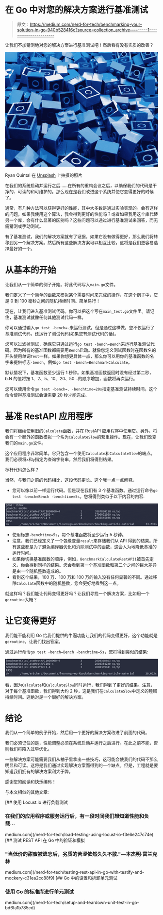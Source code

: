 # 在 Go 中对您的解决方案进行基准测试

> 原文：<https://medium.com/nerd-for-tech/benchmarking-your-solution-in-go-940b528416c?source=collection_archive---------1----------------------->

让我们不加猜测地对您的解决方案进行基准测试吧！然后看有没有实质的改善？

![](img/6b5be37084590a2f066666b4c48ff149.png)

Ryan Quintal 在 [Unsplash](https://unsplash.com?utm_source=medium&utm_medium=referral) 上拍摄的照片

在我们的系统启动并运行之后……在所有的重构会议之后，以确保我们的代码是干净的、可读的和可维护的。那么现在是我们改进这个系统并使它变得更好的时候了。

通常，有几种方法可以获得更好的性能，其中大多数是通过实验实现的。会有这样的问题，如果我使用这个算法，我会得到更好的性能吗？或者如果我用这个库代替另一个库，会有什么显著的区别吗？这些问题可以通过进行基准测试来回答，而无需猜测或手动测试。

有了基准测试，我们的解决方案就有了证据。如果它没有做得更好，那么我们将转移到另一个解决方案。然后所有这些解决方案可以相互比较，这将是我们更容易选择最好的一个。

# 从基本的开始

让我们从一个简单的例子开始。将此代码写入`main.go`文件。

我们定义了一个简单的函数来模拟某个需要时间来完成的操作，在这个例子中，它是 0 到 100 毫秒之间的随机持续时间。简单易行！

现在，让我们进入基准测试代码。你可以把这个写在`main_test.go`文件里。请记住，基准测试就像任何其他测试代码一样。

你可以通过输入`go test -bench=.`来运行测试。但是通过这样做，您不仅运行了基准测试代码，还运行了测试代码(如果您有测试代码的话)。

您可以过滤掉测试，确保它只通过运行`go test -bench=Bench`来运行基准测试代码。因为所有的基准函数都需要用`Bench`启动。就像您定义测试函数时在函数名的开头使用单词`Test`一样。如果你想更具体一点，那么你可以用你的基准函数的名字来提供标志`-bench`，例如`go test -bench=BenchmarkCalculate`。

默认情况下，基准函数至少运行 1 秒钟。如果基准函数返回时没有经过第二秒，b.N 的值将按 1、2、5、10、20、50…的顺序增加，函数将再次运行。

您可以使用命令`go test -bench=. -benchtime=20s`指定基准测试持续时间。这个命令使得基准测试会话需要 20 秒才能完成。

# 基准 RestAPI 应用程序

我们将继续使用旧的`Calculate`函数，并在 RestAPI 应用程序中使用它。另外，将会有一个额外的函数模拟一个名为`CalculateSlow`的繁重操作。现在，让我们改变我们的`main.go`文件。

这个应用程序非常简单。它只包含一个使用`Calculate`和`CalculateSlow`的端点。我们必须将`x`和`y`指定为查询字符串，然后我们将得到结果。

标杆代码怎么样？

当然，与我们之前的代码相比，这段代码更长。这个我一点一点解释。

*   您可以像以前一样运行代码。但是现在我们有 3 个基准函数。通过运行命令`go test -bench=Bench -benchtime=5s`。您将得到类似于以下内容的内容:

![](img/71ba01bf2af089f638d53eba14fb642f.png)

*   使用标志`-benchtime=5s`，每个基准函数将至少运行 5 秒钟。
*   注意，我们已经定义了一个包级变量`result`来存储我们从 API 得到的结果。所有这些都是为了避免编译器优化和消除测试中的函数，这会人为地降低基准的运行时间。
*   如果你切换基准函数的顺序，例如，`BenchmarkCalculateRestAPI1`被首先定义，你会得到同样的结果。您会看到第一个基准函数和第二个之间的巨大差异是由一个随机整数造成的。
*   看到这个结果，100 万、100 万和 100 万的输入没有任何显著的不同。通过移除`Calculate`函数中的随机整数，您会更好地看到这一点。

就这样吗？我们能让代码变得更好吗？让我们寻找一个解决方案，比如用一个`goroutine`大概？

# 让它变得更好

我们能不能利用 Go 给我们提供的牛逼功能让我们的代码变得更好，这个功能就是`goroutine`。让我们找出答案。

通过运行命令`go test -bench=Bench -benchtime=5s`，您将得到类似的结果:

![](img/70a1a0728d14fc79da569a981b633425.png)

看，因为`Calculate`和`CalculateSlow`同时运行，我们得到了更好的结果。注意，对于每个基准函数，我们得到大约 2 秒，这是我们在`CalculateSlow`中定义的睡眠持续时间。这绝对是一个很好的解决方案。

# 结论

我们从一个简单的例子开始，然后用一个更好的解决方案改进了前面的代码。

我们必须记住的是，性能调整必须在系统启动并运行之后进行。在此之前不能，否则我们将陷入过早优化。

一些解决方案可能需要我们从袖子里拿出一些技巧，这可能会使我们的代码不那么明显和可读。这将是我们通过实现解决方案而得到的一个缺点。但是，工程就是要知道我们拥有的解决方案利大于弊。

感谢您的阅读和快乐编码！

与本文相似的其他文章:

[](/nerd-for-tech/load-testing-using-locust-io-f3e6e247c74e) [## 使用 Locust.io 进行负载测试

### 在我们的应用程序或服务运行后，有一段时间我们想知道性能和负载…

medium.com](/nerd-for-tech/load-testing-using-locust-io-f3e6e247c74e) [](/nerd-for-tech/testing-rest-api-in-go-with-testify-and-mockery-c31ea2cc88f9) [## 测试 REST API 在 Go 中的验证和模拟

### "当低价的甜蜜被遗忘后，劣质的苦涩依然久久不散."—本杰明·富兰克林

medium.com](/nerd-for-tech/testing-rest-api-in-go-with-testify-and-mockery-c31ea2cc88f9) [](/nerd-for-tech/setup-and-teardown-unit-test-in-go-bd6fa1b785cd) [## Go 中的设置和拆卸单元测试

### 使用 Go 的标准库进行单元测试

medium.com](/nerd-for-tech/setup-and-teardown-unit-test-in-go-bd6fa1b785cd)